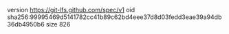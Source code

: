 version https://git-lfs.github.com/spec/v1
oid sha256:99995469d5141782cc41b89c62bd4eee37d8d03fedd3eae39a94db36db4950b6
size 826

